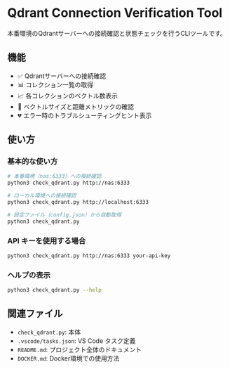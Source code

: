 # Qdrant Connection Verification Tool

本番環境のQdrantサーバーへの接続確認と状態チェックを行うCLIツールです。

## 機能

- ✅ Qdrantサーバーへの接続確認
- 📊 コレクション一覧の取得
- 📈 各コレクションのベクトル数表示
- 🔧 ベクトルサイズと距離メトリックの確認
- 💔 エラー時のトラブルシューティングヒント表示

## 使い方

### 基本的な使い方

```bash
# 本番環境（nas:6333）への接続確認
python3 check_qdrant.py http://nas:6333

# ローカル環境への接続確認
python3 check_qdrant.py http://localhost:6333

# 設定ファイル（config.json）から自動取得
python3 check_qdrant.py
```

### API キーを使用する場合

```bash
python3 check_qdrant.py http://nas:6333 your-api-key
```

### ヘルプの表示

```bash
python3 check_qdrant.py --help
```

## 関連ファイル

- `check_qdrant.py`: 本体
- `.vscode/tasks.json`: VS Code タスク定義
- `README.md`: プロジェクト全体のドキュメント
- `DOCKER.md`: Docker環境での使用方法
